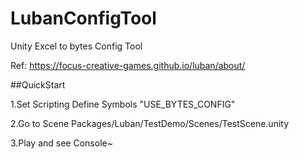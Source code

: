 # LubanConfigTool
Unity Excel to bytes Config Tool

Ref: https://focus-creative-games.github.io/luban/about/

##QuickStart

1.Set Scripting Define Symbols "USE_BYTES_CONFIG"

2.Go to Scene Packages/Luban/TestDemo/Scenes/TestScene.unity

3.Play and see Console~
